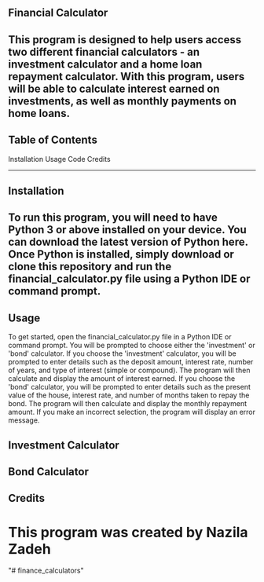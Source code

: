 



Financial Calculator
----------------------
This program is designed to help users access two different financial calculators - an investment calculator and a home loan repayment calculator. With this program, users will be able to calculate interest earned on investments, as well as monthly payments on home loans.
----------------------------------------------------------------------------------------------------------------

Table of Contents
-------------------
Installation
Usage
Code 
Credits

----------------------------------------------------------------------------------------------------------------
Installation
----------------
To run this program, you will need to have Python 3 or above installed on your device. You can download the latest version of Python here. Once Python is installed, simply download or clone this repository and run the financial_calculator.py file using a Python IDE or command prompt.
------------------------------------------------------------------------------------------------------------------
Usage
---------



To get started, open the financial_calculator.py file in a Python IDE or command prompt.
You will be prompted to choose either the 'investment' or 'bond' calculator.
If you choose the 'investment' calculator, you will be prompted to enter details such as the deposit amount, interest rate, number of years, and type of interest (simple or compound). The program will then calculate and display the amount of interest earned.
If you choose the 'bond' calculator, you will be prompted to enter details such as the present value of the house, interest rate, and number of months taken to repay the bond. The program will then calculate and display the monthly repayment amount.
If you make an incorrect selection, the program will display an error message.


Investment Calculator
------------------------

Bond Calculator
-------------------------

Credits
----------------
This program was created by Nazila Zadeh
===========================================




"# finance_calculators" 
